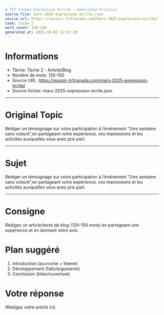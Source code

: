 ```yaml
---
# TCF Canada Expression Écrite - Generated Practice
source_file: mars-2025-expression-ecrite.json
source_url: https://reussir-tcfcanada.com/mars-2025-expression-ecrite/
task: tache_2
word_count: 120-150
generated_at: 2025-10-05 11:52:20
---
```


# Informations
- Tâche: Tâche 2 - Article/Blog
- Nombre de mots: 120-150
- Source URL: https://reussir-tcfcanada.com/mars-2025-expression-ecrite/
- Source fichier: mars-2025-expression-ecrite.json

---

# Original Topic
Rédiger un témoignage sur votre participation à l’événement “Une semaine sans voiture”,en partageant votre expérience, vos impressions et les activités auxquelles vous avez pris part.

---

# Sujet
Rédiger un témoignage sur votre participation à l’événement “Une semaine sans voiture”,en partageant votre expérience, vos impressions et les activités auxquelles vous avez pris part.

---
# Consigne
Rédigez un article/texte de blog (120–150 mots) en partageant une expérience et en donnant votre avis.

# Plan suggéré
1. Introduction (accroche + thème)
2. Développement (faits/arguments)
3. Conclusion (bilan/ouverture)

# Votre réponse
(Rédigez votre article ici)
